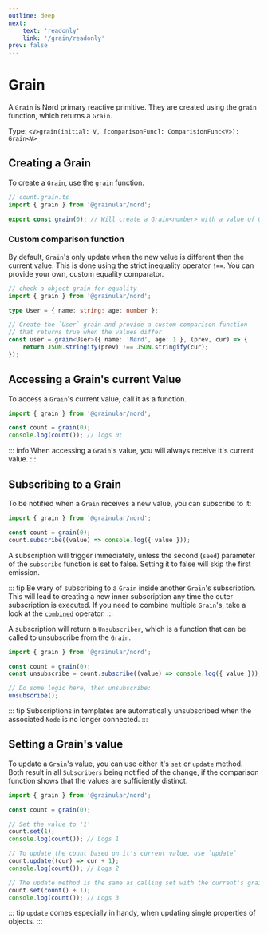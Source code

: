 ```yaml
---
outline: deep
next:
    text: 'readonly'
    link: '/grain/readonly'
prev: false
---
```


<!-- @format -->

# Grain

A `Grain` is Nørd primary reactive primitive. They are created using the `grain` function, which returns a `Grain`.

Type: `<V>grain(initial: V, [comparisonFunc]: ComparisionFunc<V>): Grain<V>`

## Creating a Grain

To create a `Grain`, use the `grain` function.

```ts
// count.grain.ts
import { grain } from '@grainular/nord';

export const grain(0); // Will create a Grain<number> with a value of 0.
```

### Custom comparison function

By default, `Grain`'s only update when the new value is different then the current value. This is done using the strict inequality operator `!==`. You can provide your own, custom equality comparator.

```ts
// check a object grain for equality
import { grain } from '@grainular/nord';

type User = { name: string; age: number };

// Create the `User` grain and provide a custom comparison function
// that returns true when the values differ
const user = grain<User>({ name: 'Nørd', age: 1 }, (prev, cur) => {
    return JSON.stringify(prev) !== JSON.stringify(cur);
});
```

## Accessing a Grain's current Value

To access a `Grain`'s current value, call it as a function.

```ts
import { grain } from '@grainular/nord';

const count = grain(0);
console.log(count()); // logs 0;
```

::: info
When accessing a `Grain`'s value, you will always receive it's current value.
:::

## Subscribing to a Grain

To be notified when a `Grain` receives a new value, you can subscribe to it:

```ts
import { grain } from '@grainular/nord';

const count = grain(0);
count.subscribe((value) => console.log({ value }));
```

A subscription will trigger immediately, unless the second (`seed`) parameter of the `subscribe` function is set to false. Setting it to false will skip the first emission.

::: tip
Be wary of subscribing to a `Grain` inside another `Grain`'s subscription. This will lead to creating a new inner subscription any time the outer subscription is executed. If you need to combine multiple `Grain`'s, take a look at the [`combined`](./combined.md) operator.
:::

A subscription will return a `Unsubscriber`, which is a function that can be called to unsubscribe from the `Grain`.

```ts
import { grain } from '@grainular/nord';

const count = grain(0);
const unsubscribe = count.subscribe((value) => console.log({ value }));

// Do some logic here, then unsubscribe:
unsubscribe();
```

::: tip
Subscriptions in templates are automatically unsubscribed when the associated `Node` is no longer connected.
:::

## Setting a Grain's value

To update a `Grain`'s value, you can use either it's `set` or `update` method. Both result in all `Subscribers` being notified of the change, if the comparison function shows that the values are sufficiently distinct.

```ts
import { grain } from '@grainular/nord';

const count = grain(0);

// Set the value to '1'
count.set(1);
console.log(count()); // Logs 1

// To update the count based on it's current value, use `update`
count.update((cur) => cur + 1);
console.log(count()); // Logs 2

// The update method is the same as calling set with the current's grain value
count.set(count() + 1);
console.log(count()); // Logs 3
```

::: tip
`update` comes especially in handy, when updating single properties of objects.
:::

<CodeLink name="grain.ts" link="https://github.com/Grainular-Nord/nord/blob/main/src/lib/grains/grain.ts"></CodeLink>
